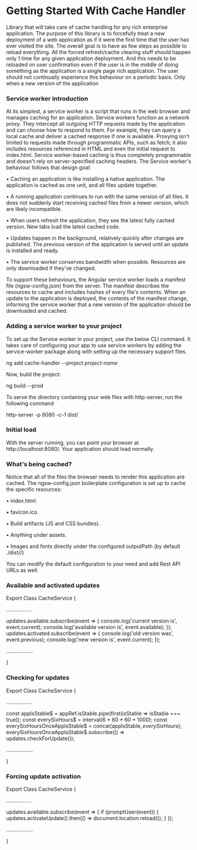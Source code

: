 # Getting Started With Cache Handler
Library that will take care of cache handling for any rich enterprise application. The purpose of this library is to forcefully treat a new deployment of a web application as if it were the first time that the user has ever visited the site. The overall goal is to have as few steps as possible to reload everything.
All the forced refresh/cache clearing stuff should happen only 1 time for any given application deployment. And this needs to be reloaded on user confirmation even if the user is in the middle of doing something as the application is a single page rich application.
The user should not continually experience this behaviour on a periodic basis. Only when a new version of the application

### Service worker introduction
At its simplest, a service worker is a script that runs in the web browser and manages caching for an application.
Service workers function as a network proxy. They intercept all outgoing HTTP requests made by the application and can choose how to respond to them. For example, they can query a local cache and deliver a cached response if one is available. Proxying isn't limited to requests made through programmatic APIs, such as fetch; it also includes resources referenced in HTML and even the initial request to index.html. Service worker-based caching is thus completely programmable and doesn't rely on server-specified caching headers.
The Service worker's behaviour follows that design goal:

•	Caching an application is like installing a native application. The application is cached as one unit, and all files update together.

•	A running application continues to run with the same version of all files. It does not suddenly start receiving cached files from a newer version, which are likely incompatible.

•	When users refresh the application, they see the latest fully cached version. New tabs load the latest cached code.

•	Updates happen in the background, relatively quickly after changes are published. The previous version of the application is served until an update is installed and ready.

•	The service worker conserves bandwidth when possible. Resources are only downloaded if they've changed.

To support these behaviours, the Angular service worker loads a manifest file (ngsw-config.json) from the server. The manifest describes the resources to cache and includes hashes of every file's contents. When an update to the application is deployed, the contents of the manifest change, informing the service worker that a new version of the application should be downloaded and cached.

### Adding a service worker to your project
To set up the Service worker in your project, use the below CLI command. It takes care of configuring your app to use service workers by adding the service-worker package along with setting up the necessary support files.

ng add cache-handler --project *project-name*

Now, build the project:

ng build --prod

To serve the directory containing your web files with http-server, run the following command

http-server -p 8080 -c-1 dist/<project-name> 

### Initial load

With the server running, you can point your browser at http://localhost:8080/. Your application should load normally.

### What's being cached?

Notice that all of the files the browser needs to render this application are cached. The ngsw-config.json boilerplate configuration is set up to cache the specific resources:

•	index.html.

•	favicon.ico.

•	Build artifacts (JS and CSS bundles).

•	Anything under assets.

•	Images and fonts directly under the configured outputPath (by default ./dist/<project-name>/)
  
You can modify the default configuration to your need and add Rest API URLs as well.

### Available and activated updates

Export Class CacheService {

……………..

updates.available.subscribe(event => { console.log('current version is', event.current); console.log('available version is', event.available); }); updates.activated.subscribe(event => { console.log('old version was', event.previous); console.log('new version is', event.current); });

………………

}

### Checking for updates

Export Class CacheService {

……………..

const appIsStable$ = appRef.isStable.pipe(first(isStable => isStable === true)); const everySixHours$ = interval(6 * 60 * 60 * 1000); const everySixHoursOnceAppIsStable$ = concat(appIsStable$, everySixHours$); everySixHoursOnceAppIsStable$.subscribe(() => updates.checkForUpdate());

………………

}

### Forcing update activation

Export Class CacheService {

……………..

updates.available.subscribe(event => { if (promptUser(event)) { updates.activateUpdate().then(() => document.location.reload()); } });

………………

}













